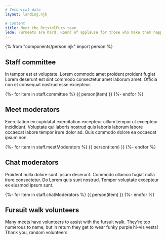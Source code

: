 ```yaml
---
# Technical data
layout: landing.njk

# Content
title: Meet the BristolFurs team
lede: Furmeets are hard. Round of applause for those who make them happen. 👏👏👏
---
```


{% from "components/person.njk" import person %}

## Staff committee

In tempor est et voluptate. Lorem commodo amet proident proident fugiat Lorem deserunt est sint commodo consectetur amet laborum amet. Officia non et consequat nostrud esse excepteur.</p>

<div class="bf-grid-cards">
{%- for item in staff.committee %}
  {{ person(item) }}
{%- endfor %}
</div>
    
## Meet moderators
    
Exercitation ex cupidatat exercitation excepteur cillum tempor ut excepteur incididunt. Voluptate qui laboris nostrud quis laboris laborum labore occaecat labore tempor irure dolor ad. Quis commodo dolore ea occaecat ipsum non.
    
<div class="bf-grid-cards">
{%- for item in staff.meetModerators %}
  {{ person(item) }}
{%- endfor %}
</div>
    
## Chat moderators

Proident nulla dolore sunt ipsum deserunt. Commodo ullamco fugiat nulla irure consectetur. Do Lorem quis sunt nostrud. Tempor voluptate excepteur ex eiusmod ipsum sunt.

<div class="bf-grid-cards">
{%- for item in staff.chatModerators %}
  {{ person(item) }}
{%- endfor %}
</div>
    
## Fursuit walk volunteers

Many meets have volunteers to assist with the fursuit walk. They're too numerous to name, but in return they get to wear funky purple hi-vis vests! Thank you, random volunteers.
